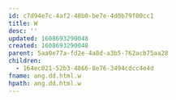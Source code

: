 ```yaml
---
id: c7d94e7c-4af2-48b0-be7e-4d0b79f00cc1
title: W
desc: ''
updated: 1608693290048
created: 1608693290048
parent: 5aa0e77a-fd2e-4a8d-a3b5-762acb75aa28
children:
  - 164ec021-52b3-4866-8e76-3494cdcc4e4d
fname: ang.dd.html.w
hpath: ang.dd.html.w
---
```



